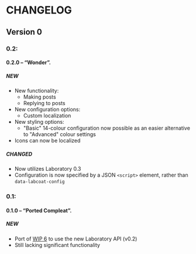 #  CHANGELOG  #

##  Version 0  ##

###  0.2:

####  0.2.0 – “Wonder”.

#####  NEW

+ New functionality:
    + Making posts
    + Replying to posts
+ New configuration options:
    + Custom localization
+ New styling options:
    + "Basic" 14-colour configuration now possible as an easier alternative to "Advanced" colour settings
+ Icons can now be localized

#####  CHANGED

* Now utilizes Laboratory 0.3
* Configuration is now specified by a JSON `<script>` element, rather than `data-labcoat-config`

###  0.1:

####  0.1.0 – “Ported Compleat”.

#####  NEW

+ Port of [WIP 6](https://github.com/marrus-sh/laboratory/commit/fd31b470a3b07a04a524c112137521d9019d5812) to use the new Laboratory API (v0.2)
+ Still lacking significant functionality
